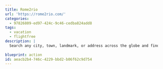 ```yaml
---
title: Rome2rio
url: 'https://rome2rio.com/'
categories:
  - 97826809-ed97-424c-9c46-cedba824add8
tags:
  - vacation
  - flightfree
description: |
  Search any city, town, landmark, or address across the globe and find a whole bunch of different ways to get there. Rome2rio is pretty insistent on showing you flights, but it can help you find bus and train combinations to get from Lison to Azerbaijan if that's a trip you need to do.
  
blueprint: action
id: aeacb2b4-746c-4229-bbd2-b06f62c9d754
---
```

